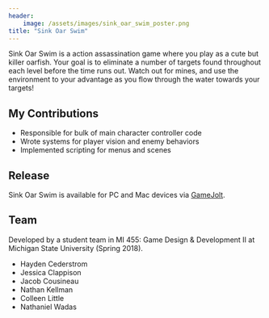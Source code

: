 ```yaml
---
header:
    image: /assets/images/sink_oar_swim_poster.png
title: "Sink Oar Swim"
---
```

Sink Oar Swim is a action assassination game where you play as a cute but killer oarfish. Your goal is to eliminate a number of targets found throughout each level before the time runs out. Watch out for mines, and use the environment to your advantage as you flow through the water towards your targets!

## My Contributions
- Responsible for bulk of main character controller code
- Wrote systems for player vision and enemy behaviors
- Implemented scripting for menus and scenes

## Release
Sink Oar Swim is available for PC and Mac devices via [GameJolt](https://gamejolt.com/games/sinkoarswim/337517).

## Team
Developed by a student team in MI 455: Game Design & Development II at Michigan State University (Spring 2018).
- Hayden Cederstrom
- Jessica Clappison
- Jacob Cousineau
- Nathan Kellman
- Colleen Little
- Nathaniel Wadas